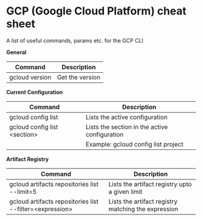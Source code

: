# GCP (Google Cloud Platform) cheat sheet

A list of useful commands, params etc. for the GCP CLI

**General** 

| Command | Description |
|---------|-------------|
| gcloud version | Get the version |

**Current Configuration**

| Command | Description |
|---------|-------------|
| gcloud config list | Lists the active configuration |
| gcloud config list &lt;section&gt;| Lists the section in the active configuration |
|                             | Example: gcloud config list project |

**Artifact Registry**

| Command | Description |
|---------|-------------|
| gcloud artifacts repositories list --limit=5 | Lists the artifact registry upto a given limit |
| gcloud artifacts repositories list --filter=&lt;expression&gt; | Lists the artifact registry matching the expression |
